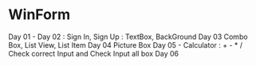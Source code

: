 # WinForm
Day 01 - Day 02 : Sign In, Sign Up : TextBox, BackGround
Day 03 Combo Box, List View, List Item
Day 04 Picture Box
Day 05 - Calculator : + - * / Check correct Input and Check Input all box
Day 06 
